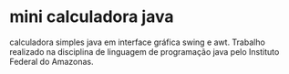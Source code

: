 # mini calculadora java
calculadora simples java em interface gráfica swing e awt. Trabalho realizado na disciplina de linguagem de programação java pelo Instituto Federal do Amazonas.
